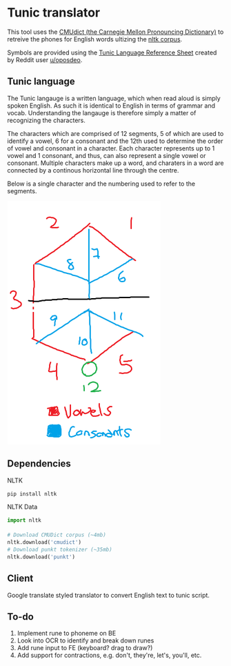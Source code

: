 # Tunic translator

This tool uses the [CMUdict (the Carnegie Mellon Pronouncing Dictionary)](https://github.com/cmusphinx/cmudict) to retreive the phones for English words ultizing the [nltk corpus](https://www.nltk.org/_modules/nltk/corpus/reader/cmudict.html).

Symbols are provided using the [Tunic Language Reference Sheet](https://www.reddit.com/r/TunicGame/comments/tgc056/tunic_language_reference_sheet_big_spoiler/) created by Reddit user [u/oposdeo](https://www.reddit.com/user/oposdeo/).

## Tunic language

The Tunic langauge is a written language, which when read aloud is simply spoken English. As such it is identical to English in terms of grammar and vocab. Understanding the langauge is therefore simply a matter of recognizing the characters.

The characters which are comprised of 12 segments, 5 of which are used to identify a vowel, 6 for a consonant and the 12th used to determine the order of vowel and consonant in a character. Each character represents up to 1 vowel and 1 consonant, and thus, can also represent a single vowel or consonant. Multiple characters make up a word, and charaters in a word are connected by a continous horizontal line through the centre.

Below is a single character and the numbering used to refer to the segments. 

![Segments](assets/segments.png)

## Dependencies

NLTK
```bash
pip install nltk
```

NLTK Data
```python
import nltk

# Download CMUDict corpus (~4mb)
nltk.download('cmudict')
# Download punkt tokenizer (~35mb)
nltk.download('punkt')
```

## Client

Google translate styled translator to convert English text to tunic script.

## To-do

1) Implement rune to phoneme on BE
2) Look into OCR to identify and break down runes
3) Add rune input to FE (keyboard? drag to draw?)
4) Add support for contractions, e.g. don't, they're, let's, you'll, etc.